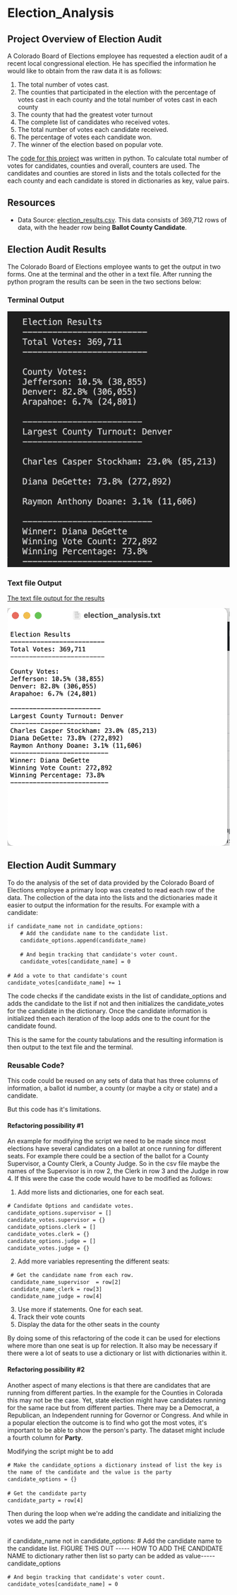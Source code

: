 # Election_Analysis

## Project Overview of Election Audit
A Colorado Board of Elections employee has requested a election audit of a recent local congressional election.  He has specified the information he would like to obtain from the raw data it is as follows:

1. The total number of votes cast.
2. The counties that participated in the election with the percentage of votes cast in each county and the total number of votes cast in each county
3. The county that had the greatest voter turnout
4. The complete list of candidates who received votes.
5. The total number of votes each candidate received.
6. The percentage of votes each candidate won.
7. The winner of the election based on popular vote.

The [code for this project](https://github.com/linb960/Election_Analysis/blob/main/PyPoll_Challenge.py) was written in python.  To calculate total number of votes for candidates, counties and overall, counters are used.  The candidates and counties are stored in lists and the totals collected for the each county and each candidate is stored in dictionaries as key, value pairs.

## Resources
- Data Source: [election_results.csv](https://github.com/linb960/Election_Analysis/blob/main/Resources/election_results.csv).  This data consists of 369,712 rows of data, with the header row being __Ballot County Candidate__.  

## Election Audit Results
The Colorado Board of Elections employee wants to get the output in two forms.  One at the terminal and the other in a text file.  After running the python program the results can be seen in the two sections below:

### Terminal Output
![The terminal output for the results](https://github.com/linb960/Election_Analysis/blob/main/analysis/election_analysis_terminal.png)

### Text file Output
[The text file output for the results](https://github.com/linb960/Election_Analysis/blob/main/analysis/election_analysis.txt)

![Screenshot of output from textfile](https://github.com/linb960/Election_Analysis/blob/main/analysis/election_analysis_txt_screenshot.png)

## Election Audit Summary
To do the analysis of the set of data provided by the Colorado Board of Elections employee a primary loop was created to read each row of the data.  The collection of the data into the lists and the dictionaries made it easier to output the information for the results.  For example with a candidate:
```
if candidate_name not in candidate_options:
    # Add the candidate name to the candidate list.
    candidate_options.append(candidate_name)

    # And begin tracking that candidate's voter count.
    candidate_votes[candidate_name] = 0

# Add a vote to that candidate's count
candidate_votes[candidate_name] += 1
```
The code checks if the candidate exists in the list of candidate_options and adds the candidate to the list if not and then initializes the candidate_votes for the candidate in the dictionary.  Once the candidate information is initialized then each iteration of the loop adds one to the count for the candidate found.

This is the same for the county tabulations and the resulting information is then output to the text file and the terminal.

### Reusable Code?
This code could be reused on any sets of data that has three columns of information, a ballot id number, a county (or maybe a city or state) and a candidate.  

But this code has it's limitations. 

#### Refactoring possibility #1
An example for modifying the script we need to be made since most elections have several candidates on a ballot at once running for different seats.  For example there could be a section of the ballot for a County Supervisor, a County Clerk, a County Judge.  So in the csv file maybe the names of the Supervisor is in row 2, the Clerk in row 3 and the Judge in row 4.  If this were the case the code would have to be modified as follows:
1. Add more lists and dictionaries, one for each seat.
```
# Candidate Options and candidate votes.
candidate_options.supervisor = []
candidate_votes.supervisor = {}
candidate_options.clerk = []
candidate_votes.clerk = {}
candidate_options.judge = []
candidate_votes.judge = {}
```
2. Add more variables representing the different seats:
```
 # Get the candidate name from each row.
 candidate_name_supervisor  = row[2]
 candidate_name_clerk = row[3]
 candidate_name_judge = row[4]

```
3. Use more if statements.  One for each seat.
4. Track their vote counts
5. Display the data for the other seats in the county

By doing some of this refactoring of the code it can be used for elections where more than one seat is up for relection.  It also may be necessary if there were a lot of seats to use a dictionary or list with dictionaries within it.

#### Refactoring possibility #2
Another aspect of many elections is that there are candidates that are running from different parties.  In the example for the Counties in Colorada this may not be the case.  Yet, state election might have candidates running for the same race but from different parties.  There may be a Democrat, a Republican, an Independent running for Governor or Congress.  And while in a popular election the outcome is to find who got the most votes, it's important to be able to show the person's party.  The dataset might include a fourth column for __Party__.  

Modifying the script might be to add
```
# Make the candidate_options a dictionary instead of list the key is the name of the candidate and the value is the party
candidate_options = {}

# Get the candidate party
candidate_party = row[4]
```
Then during the loop when we're adding the candidate and initializing the votes we add the party
```
```
if candidate_name not in candidate_options:
    # Add the candidate name to the candidate list.
   FIGURE THIS OUT ----- HOW TO ADD THE CANDIDATE NAME to dictionary rather then list so party can be added as value----- candidate_options

    # And begin tracking that candidate's voter count.
    candidate_votes[candidate_name] = 0




